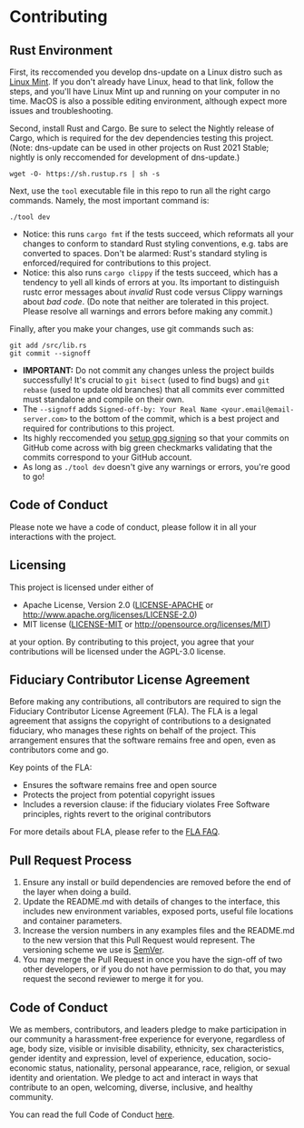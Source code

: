 # Contributing

## Rust Environment

First, its reccomended you develop dns-update on a Linux distro such as [Linux Mint](https://linuxmint.com/download.php). If you don't already have Linux, head to that link, follow the steps, and you'll have Linux Mint up and running on your computer in no time. MacOS is also a possible editing environment, although expect more issues and troubleshooting.

Second, install Rust and Cargo. Be sure to select the Nightly release of Cargo, which is required for the dev dependencies testing this project. (Note: dns-update can be used in other projects on Rust 2021 Stable; nightly is only reccomended for development of dns-update.)

```
wget -O- https://sh.rustup.rs | sh -s
```

Next, use the `tool` executable file in this repo to run all the right cargo commands. Namely, the most important command is:

```
./tool dev
```

* Notice: this runs `cargo fmt` if the tests succeed, which reformats all your changes to conform to standard Rust styling conventions, e.g. tabs are converted to spaces. Don't be alarmed: Rust's standard styling is enforced/required for contributions to this project.
* Notice: this also runs `cargo clippy` if the tests succeed, which has a tendency to yell all kinds of errors at you. Its important to distinguish rustc error messages about *invalid* Rust code versus Clippy warnings about *bad code*. (Do note that neither are tolerated in this project. Please resolve all warnings and errors before making any commit.)

Finally, after you make your changes, use git commands such as:

```
git add /src/lib.rs
git commit --signoff
```

* **IMPORTANT:** Do not commit any changes unless the project builds successfully! It's crucial to `git bisect` (used to find bugs) and `git rebase` (used to update old branches) that all commits ever committed must standalone and compile on their own.
* The `--signoff` adds `Signed-off-by: Your Real Name <your.email@email-server.com>` to the bottom of the commit, which is a best project and required for contributions to this project.
* Its highly reccomended you [setup gpg signing](https://docs.github.com/en/authentication/managing-commit-signature-verification/signing-commits) so that your commits on GitHub come across with big green checkmarks validating that the commits correspond to your GitHub account.
* As long as `./tool dev` doesn't give any warnings or errors, you're good to go!

## Code of Conduct

Please note we have a code of conduct, please follow it in all your interactions with the project.

## Licensing

This project is licensed under either of

 * Apache License, Version 2.0 ([LICENSE-APACHE](LICENSE-APACHE) or http://www.apache.org/licenses/LICENSE-2.0)
 * MIT license ([LICENSE-MIT](LICENSE-MIT) or http://opensource.org/licenses/MIT)

at your option. By contributing to this project, you agree that your contributions will be licensed under the AGPL-3.0 license.

## Fiduciary Contributor License Agreement

Before making any contributions, all contributors are required to sign the Fiduciary Contributor License Agreement (FLA). The FLA is a legal agreement that assigns the copyright of contributions to a designated fiduciary, who manages these rights on behalf of the project. This arrangement ensures that the software remains free and open, even as contributors come and go.

Key points of the FLA:

- Ensures the software remains free and open source
- Protects the project from potential copyright issues
- Includes a reversion clause: if the fiduciary violates Free Software principles, rights revert to the original contributors

For more details about FLA, please refer to the [FLA FAQ](https://fsfe.org/activities/fla/fla.en.html).

## Pull Request Process

1. Ensure any install or build dependencies are removed before the end of the layer when doing a 
   build.
2. Update the README.md with details of changes to the interface, this includes new environment 
   variables, exposed ports, useful file locations and container parameters.
3. Increase the version numbers in any examples files and the README.md to the new version that this
   Pull Request would represent. The versioning scheme we use is [SemVer](http://semver.org/).
4. You may merge the Pull Request in once you have the sign-off of two other developers, or if you 
   do not have permission to do that, you may request the second reviewer to merge it for you.

## Code of Conduct

We as members, contributors, and leaders pledge to make participation in our community a harassment-free 
experience for everyone, regardless of age, body size, visible or invisible disability, ethnicity, sex 
characteristics, gender identity and expression, level of experience, education, socio-economic status, 
nationality, personal appearance, race, religion, or sexual identity and orientation.
We pledge to act and interact in ways that contribute to an open, welcoming, diverse, inclusive, 
and healthy community.

You can read the full Code of Conduct [here](https://github.com/stalwartlabs/.github/blob/main/CODE_OF_CONDUCT.md).
